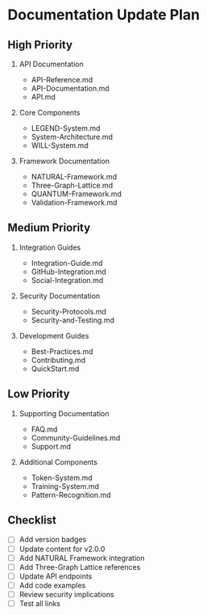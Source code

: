# Documentation Update Plan

## High Priority
1. API Documentation
   - API-Reference.md
   - API-Documentation.md
   - API.md

2. Core Components
   - LEGEND-System.md
   - System-Architecture.md
   - WILL-System.md

3. Framework Documentation
   - NATURAL-Framework.md
   - Three-Graph-Lattice.md
   - QUANTUM-Framework.md
   - Validation-Framework.md

## Medium Priority
1. Integration Guides
   - Integration-Guide.md
   - GitHub-Integration.md
   - Social-Integration.md

2. Security Documentation
   - Security-Protocols.md
   - Security-and-Testing.md

3. Development Guides
   - Best-Practices.md
   - Contributing.md
   - QuickStart.md

## Low Priority
1. Supporting Documentation
   - FAQ.md
   - Community-Guidelines.md
   - Support.md

2. Additional Components
   - Token-System.md
   - Training-System.md
   - Pattern-Recognition.md

## Checklist
- [ ] Add version badges
- [ ] Update content for v2.0.0
- [ ] Add NATURAL Framework integration
- [ ] Add Three-Graph Lattice references
- [ ] Update API endpoints
- [ ] Add code examples
- [ ] Review security implications
- [ ] Test all links
